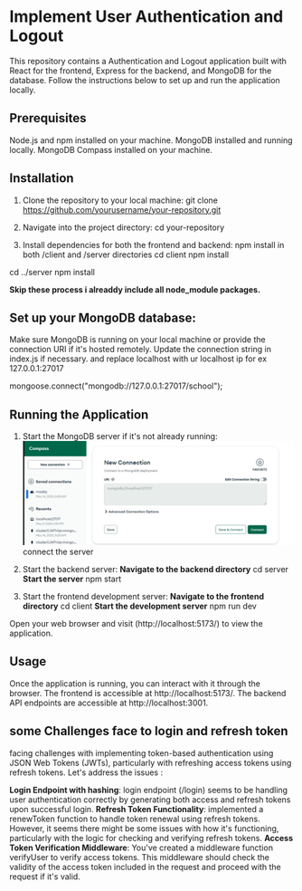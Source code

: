 # Implement User Authentication and Logout

This repository contains a Authentication and Logout application built with React for the frontend, Express for the backend, and MongoDB for the database. Follow the instructions below to set up and run the application locally.

## Prerequisites
 Node.js and npm installed on your machine.
MongoDB installed and running locally.
MongoDB Compass installed on your machine.

## Installation
1) Clone the repository to your local machine:
git clone https://github.com/yourusername/your-repository.git

2) Navigate into the project directory:
cd your-repository

3) Install dependencies for both the frontend and backend:
npm install in both /client and /server directories
cd client
npm install

cd ../server
npm install

**Skip these process i alreaddy include all node_module packages.**
 
 ## Set up your MongoDB database:
Make sure MongoDB is running on your local machine or provide the connection URI if it's hosted remotely.
Update the connection string in index.js if necessary.
and replace localhost with  ur localhost ip for ex 127.0.0.1:27017

mongoose.connect("mongodb://127.0.0.1:27017/school");

## Running the Application

1) Start the MongoDB server if it's not already running:
![alt text](image.png)
connect the server 

2) Start the backend server:
**Navigate to the backend directory**
cd server
**Start the server**
npm start

3) Start the frontend development server:
**Navigate to the frontend directory**
cd client
**Start the development server**
npm run dev

Open your web browser and visit (http://localhost:5173/) to view the application.

## Usage
Once the application is running, you can interact with it through the browser.
The frontend is accessible at http://localhost:5173/.
The backend API endpoints are accessible at http://localhost:3001.

## some Challenges face to login and refresh token 
facing challenges with implementing token-based authentication using JSON Web Tokens (JWTs), particularly with refreshing access tokens using refresh tokens. Let's address the issues :

**Login Endpoint with hashing**:  login endpoint (/login) seems to be handling user authentication correctly by generating both access and refresh tokens upon successful login.
**Refresh Token Functionality**:  implemented a renewToken function to handle token renewal using refresh tokens. However, it seems there might be some issues with how it's functioning, particularly with the logic for checking and verifying refresh tokens.
**Access Token Verification Middleware**: You've created a middleware function verifyUser to verify access tokens. This middleware should check the validity of the access token included in the request and proceed with the request if it's valid.
